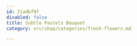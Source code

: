 ```yaml
---
id: 21adbf9f
disabled: false
title: Subtle Pastels Bouquet
category: src/shop/categories/fresh-flowers.md

---
```

